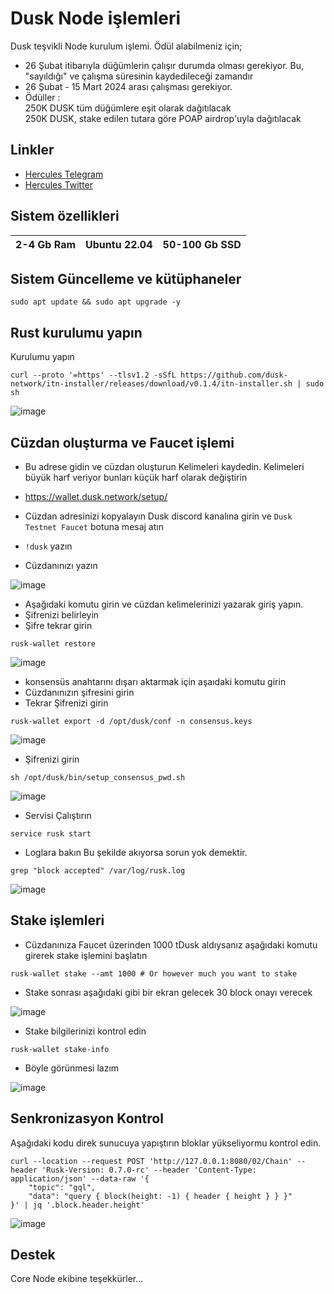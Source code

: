 # Dusk Node işlemleri

Dusk teşvikli Node kurulum işlemi. Ödül alabilmeniz için;  
- 26 Şubat itibarıyla düğümlerin çalışır durumda olması gerekiyor. Bu, "sayıldığı" ve çalışma süresinin kaydedileceği zamandır
- 26 Şubat - 15 Mart 2024 arası çalışması gerekiyor.
- Ödüller : <BR>
250K DUSK tüm düğümlere eşit olarak dağıtılacak <BR>
250K DUSK, stake edilen tutara göre POAP airdrop'uyla dağıtılacak


## Linkler
 * [Hercules Telegram](https://t.me/HerculesNode)
 * [Hercules Twitter](https://twitter.com/Herculesnode)

## Sistem özellikleri

| 2-4 Gb Ram  | Ubuntu 22.04 |  50-100 Gb SSD | 
| ----------------- | ----------------- | ----------------- |


## Sistem Güncelleme ve kütüphaneler
```shell
sudo apt update && sudo apt upgrade -y
```

## Rust kurulumu yapın  

Kurulumu yapın

```shell
curl --proto '=https' --tlsv1.2 -sSfL https://github.com/dusk-network/itn-installer/releases/download/v0.1.4/itn-installer.sh | sudo sh
```

![image](https://github.com/HerculesNode/Dusk-Node/assets/101635385/5ee16ea6-6e42-4bba-b3ed-caeb52759a05)


## Cüzdan oluşturma ve Faucet işlemi 

- Bu adrese gidin ve cüzdan oluşturun Kelimeleri kaydedin. Kelimeleri büyük harf veriyor bunları küçük harf olarak değiştirin 
- https://wallet.dusk.network/setup/

- Cüzdan adresinizi kopyalayın Dusk discord kanalına girin ve `Dusk Testnet Faucet` botuna mesaj atın 

- `!dusk`  yazın 
- Cüzdanınızı yazın

![image](https://github.com/HerculesNode/Dusk-Node/assets/101635385/2544c3d0-7066-4dee-a621-53e46022fe12)


- Aşağıdaki komutu girin ve cüzdan kelimelerinizi yazarak giriş yapın.
- Şifrenizi belirleyin
- Şifre tekrar girin

```shell
rusk-wallet restore
```
![image](https://github.com/HerculesNode/Dusk-Node/assets/101635385/3c4397d7-d700-4895-89b1-093bf847ae51)


- konsensüs anahtarını dışarı aktarmak için aşaıdaki komutu girin
- Cüzdanınızın şifresini girin
- Tekrar Şifrenizi girin

```shell
rusk-wallet export -d /opt/dusk/conf -n consensus.keys
```

![image](https://github.com/HerculesNode/Dusk-Node/assets/101635385/144a1e46-7cb4-41b7-9362-3b68528b1015)

- Şifrenizi girin

```shell
sh /opt/dusk/bin/setup_consensus_pwd.sh
```

![image](https://github.com/HerculesNode/Dusk-Node/assets/101635385/fc75a806-b717-4141-a612-668bde4e88d8)

- Servisi Çalıştırın

```shell
service rusk start
```

- Loglara bakın Bu şekilde akıyorsa sorun yok demektir.

```shell
grep "block accepted" /var/log/rusk.log
```

![image](https://github.com/HerculesNode/Dusk-Node/assets/101635385/cf2e32ec-d550-4c35-b467-d9ae9fbc20b9)


## Stake işlemleri

- Cüzdanınıza Faucet üzerinden 1000 tDusk aldıysanız aşağıdaki komutu girerek stake işlemini başlatın

```shell
rusk-wallet stake --amt 1000 # Or however much you want to stake
```

- Stake sonrası aşağıdaki gibi bir ekran gelecek 30 block onayı verecek

![image](https://github.com/HerculesNode/Dusk-Node/assets/101635385/9a32e710-d070-4fb9-a893-351e64e5a70a)



- Stake bilgilerinizi kontrol edin

```shell
rusk-wallet stake-info
```

- Böyle görünmesi lazım

![image](https://github.com/HerculesNode/Dusk-Node/assets/101635385/9a572b65-100a-4341-aa70-9ba87a425623)


## Senkronizasyon Kontrol

Aşağıdaki kodu direk sunucuya yapıştırın bloklar yükseliyormu kontrol edin.

```shell
curl --location --request POST 'http://127.0.0.1:8080/02/Chain' --header 'Rusk-Version: 0.7.0-rc' --header 'Content-Type: application/json' --data-raw '{
    "topic": "gql",
    "data": "query { block(height: -1) { header { height } } }"
}' | jq '.block.header.height'
```

![image](https://github.com/HerculesNode/Dusk-Node/assets/101635385/c7bfb3eb-d46f-499b-9be8-64fa3b4411f9)


## Destek

Core Node ekibine teşekkürler...

